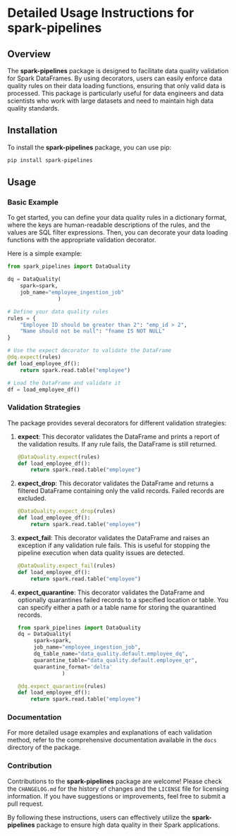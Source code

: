 # Detailed Usage Instructions for spark-pipelines

## Overview

The **spark-pipelines** package is designed to facilitate data quality validation for Spark DataFrames. By using decorators, users can easily enforce data quality rules on their data loading functions, ensuring that only valid data is processed. This package is particularly useful for data engineers and data scientists who work with large datasets and need to maintain high data quality standards.

## Installation

To install the **spark-pipelines** package, you can use pip:

```bash
pip install spark-pipelines
```

## Usage

### Basic Example

To get started, you can define your data quality rules in a dictionary format, where the keys are human-readable descriptions of the rules, and the values are SQL filter expressions. Then, you can decorate your data loading functions with the appropriate validation decorator.

Here is a simple example:

```python
from spark_pipelines import DataQuality

dq = DataQuality(
    spark=spark,
    job_name="employee_ingestion_job"
                )

# Define your data quality rules
rules = {
    "Employee ID should be greater than 2": "emp_id > 2",
    "Name should not be null": "fname IS NOT NULL"
}

# Use the expect decorator to validate the DataFrame
@dq.expect(rules)
def load_employee_df():
    return spark.read.table("employee")

# Load the DataFrame and validate it
df = load_employee_df()
```

### Validation Strategies

The package provides several decorators for different validation strategies:

1. **expect**: This decorator validates the DataFrame and prints a report of the validation results. If any rule fails, the DataFrame is still returned.

   ```python
   @DataQuality.expect(rules)
   def load_employee_df():
       return spark.read.table("employee")

   ```

2. **expect_drop**: This decorator validates the DataFrame and returns a filtered DataFrame containing only the valid records. Failed records are excluded.

   ```python
   @DataQuality.expect_drop(rules)
   def load_employee_df():
       return spark.read.table("employee")

   ```

3. **expect_fail**: This decorator validates the DataFrame and raises an exception if any validation rule fails. This is useful for stopping the pipeline execution when data quality issues are detected.

   ```python
   @DataQuality.expect_fail(rules)
   def load_employee_df():
       return spark.read.table("employee")

   ```

4. **expect_quarantine**: This decorator validates the DataFrame and optionally quarantines failed records to a specified location or table. You can specify either a path or a table name for storing the quarantined records.

   ```python
   from spark_pipelines import DataQuality
   dq = DataQuality(
        spark=spark,
        job_name="employee_ingestion_job",
        dq_table_name="data_quality.default.employee_dq",
        quarantine_table="data_quality.default.employee_qr",
        quarantine_format='delta'
                 )

   @dq.expect_quarantine(rules)
   def load_employee_df():
       return spark.read.table("employee")

   ```


### Documentation

For more detailed usage examples and explanations of each validation method, refer to the comprehensive documentation available in the `docs` directory of the package.

### Contribution

Contributions to the **spark-pipelines** package are welcome! Please check the `CHANGELOG.md` for the history of changes and the `LICENSE` file for licensing information. If you have suggestions or improvements, feel free to submit a pull request.

By following these instructions, users can effectively utilize the **spark-pipelines** package to ensure high data quality in their Spark applications.